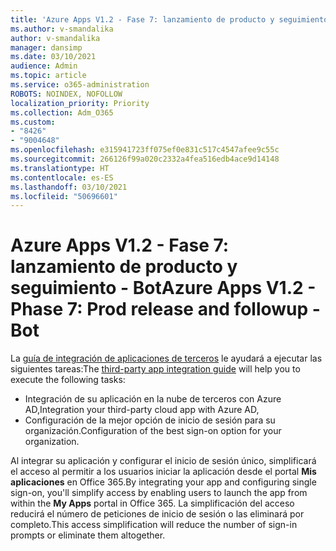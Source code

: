 ```yaml
---
title: 'Azure Apps V1.2 - Fase 7: lanzamiento de producto y seguimiento - Bot'
ms.author: v-smandalika
author: v-smandalika
manager: dansimp
ms.date: 03/10/2021
audience: Admin
ms.topic: article
ms.service: o365-administration
ROBOTS: NOINDEX, NOFOLLOW
localization_priority: Priority
ms.collection: Adm_O365
ms.custom:
- "8426"
- "9004648"
ms.openlocfilehash: e315941723ff075ef0e831c517c4547afee9c55c
ms.sourcegitcommit: 266126f99a020c2332a4fea516edb4ace9d14148
ms.translationtype: HT
ms.contentlocale: es-ES
ms.lasthandoff: 03/10/2021
ms.locfileid: "50696601"
---
```

# <a name="azure-apps-v12---phase-7-prod-release-and-followup---bot"></a><span data-ttu-id="1c01e-102">Azure Apps V1.2 - Fase 7: lanzamiento de producto y seguimiento - Bot</span><span class="sxs-lookup"><span data-stu-id="1c01e-102">Azure Apps V1.2 - Phase 7: Prod release and followup - Bot</span></span>

<span data-ttu-id="1c01e-103">La [guía de integración de aplicaciones de terceros](https://admin.microsoft.com/AdminPortal/Home) le ayudará a ejecutar las siguientes tareas:</span><span class="sxs-lookup"><span data-stu-id="1c01e-103">The [third-party app integration guide](https://admin.microsoft.com/AdminPortal/Home) will help you to execute the following tasks:</span></span> 
- <span data-ttu-id="1c01e-104">Integración de su aplicación en la nube de terceros con Azure AD,</span><span class="sxs-lookup"><span data-stu-id="1c01e-104">Integration your third-party cloud app with Azure AD,</span></span> 
- <span data-ttu-id="1c01e-105">Configuración de la mejor opción de inicio de sesión para su organización.</span><span class="sxs-lookup"><span data-stu-id="1c01e-105">Configuration of the best sign-on option for your organization.</span></span>

<span data-ttu-id="1c01e-106">Al integrar su aplicación y configurar el inicio de sesión único, simplificará el acceso al permitir a los usuarios iniciar la aplicación desde el portal **Mis aplicaciones** en Office 365.</span><span class="sxs-lookup"><span data-stu-id="1c01e-106">By integrating your app and configuring single sign-on, you'll simplify access by enabling users to launch the app from within the **My Apps** portal in Office 365.</span></span> <span data-ttu-id="1c01e-107">La simplificación del acceso reducirá el número de peticiones de inicio de sesión o las eliminará por completo.</span><span class="sxs-lookup"><span data-stu-id="1c01e-107">This access simplification will reduce the number of sign-in prompts or eliminate them altogether.</span></span>
